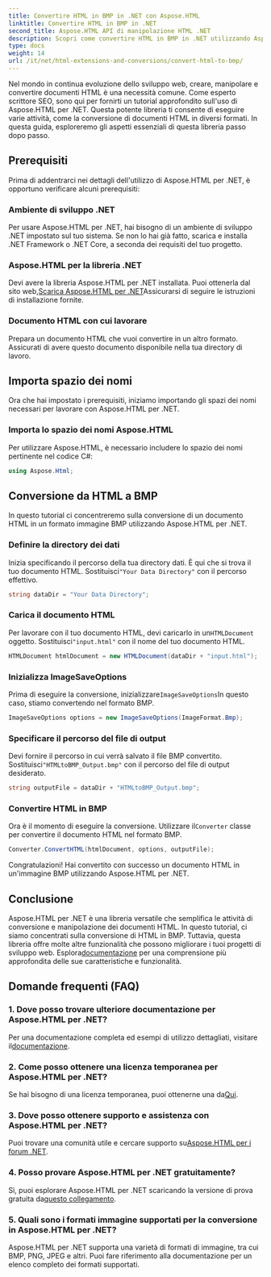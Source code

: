 ```yaml
---
title: Convertire HTML in BMP in .NET con Aspose.HTML
linktitle: Convertire HTML in BMP in .NET
second_title: Aspose.HTML API di manipolazione HTML .NET
description: Scopri come convertire HTML in BMP in .NET utilizzando Aspose.HTML per .NET. Guida completa per sviluppatori web su come sfruttare Aspose.HTML per .NET.
type: docs
weight: 14
url: /it/net/html-extensions-and-conversions/convert-html-to-bmp/
---
```

Nel mondo in continua evoluzione dello sviluppo web, creare, manipolare e convertire documenti HTML è una necessità comune. Come esperto scrittore SEO, sono qui per fornirti un tutorial approfondito sull'uso di Aspose.HTML per .NET. Questa potente libreria ti consente di eseguire varie attività, come la conversione di documenti HTML in diversi formati. In questa guida, esploreremo gli aspetti essenziali di questa libreria passo dopo passo.

## Prerequisiti

Prima di addentrarci nei dettagli dell'utilizzo di Aspose.HTML per .NET, è opportuno verificare alcuni prerequisiti:

### Ambiente di sviluppo .NET

Per usare Aspose.HTML per .NET, hai bisogno di un ambiente di sviluppo .NET impostato sul tuo sistema. Se non lo hai già fatto, scarica e installa .NET Framework o .NET Core, a seconda dei requisiti del tuo progetto.

### Aspose.HTML per la libreria .NET

 Devi avere la libreria Aspose.HTML per .NET installata. Puoi ottenerla dal sito web,[Scarica Aspose.HTML per .NET](https://releases.aspose.com/html/net/)Assicurarsi di seguire le istruzioni di installazione fornite.

### Documento HTML con cui lavorare

Prepara un documento HTML che vuoi convertire in un altro formato. Assicurati di avere questo documento disponibile nella tua directory di lavoro.

## Importa spazio dei nomi

Ora che hai impostato i prerequisiti, iniziamo importando gli spazi dei nomi necessari per lavorare con Aspose.HTML per .NET.

### Importa lo spazio dei nomi Aspose.HTML

Per utilizzare Aspose.HTML, è necessario includere lo spazio dei nomi pertinente nel codice C#:

```csharp
using Aspose.Html;
```

## Conversione da HTML a BMP

In questo tutorial ci concentreremo sulla conversione di un documento HTML in un formato immagine BMP utilizzando Aspose.HTML per .NET.

### Definire la directory dei dati

 Inizia specificando il percorso della tua directory dati. È qui che si trova il tuo documento HTML. Sostituisci`"Your Data Directory"` con il percorso effettivo.

```csharp
string dataDir = "Your Data Directory";
```

### Carica il documento HTML

 Per lavorare con il tuo documento HTML, devi caricarlo in un`HTMLDocument` oggetto. Sostituisci`"input.html"` con il nome del tuo documento HTML.

```csharp
HTMLDocument htmlDocument = new HTMLDocument(dataDir + "input.html");
```

### Inizializza ImageSaveOptions

 Prima di eseguire la conversione, inizializzare`ImageSaveOptions`In questo caso, stiamo convertendo nel formato BMP.

```csharp
ImageSaveOptions options = new ImageSaveOptions(ImageFormat.Bmp);
```

### Specificare il percorso del file di output

 Devi fornire il percorso in cui verrà salvato il file BMP convertito. Sostituisci`"HTMLtoBMP_Output.bmp"` con il percorso del file di output desiderato.

```csharp
string outputFile = dataDir + "HTMLtoBMP_Output.bmp";
```

### Convertire HTML in BMP

 Ora è il momento di eseguire la conversione. Utilizzare il`Converter` classe per convertire il documento HTML nel formato BMP.

```csharp
Converter.ConvertHTML(htmlDocument, options, outputFile);
```

Congratulazioni! Hai convertito con successo un documento HTML in un'immagine BMP utilizzando Aspose.HTML per .NET.

## Conclusione

Aspose.HTML per .NET è una libreria versatile che semplifica le attività di conversione e manipolazione dei documenti HTML. In questo tutorial, ci siamo concentrati sulla conversione di HTML in BMP. Tuttavia, questa libreria offre molte altre funzionalità che possono migliorare i tuoi progetti di sviluppo web. Esplora[documentazione](https://reference.aspose.com/html/net/) per una comprensione più approfondita delle sue caratteristiche e funzionalità.

## Domande frequenti (FAQ)

### 1. Dove posso trovare ulteriore documentazione per Aspose.HTML per .NET?

 Per una documentazione completa ed esempi di utilizzo dettagliati, visitare il[documentazione](https://reference.aspose.com/html/net/).

### 2. Come posso ottenere una licenza temporanea per Aspose.HTML per .NET?

Se hai bisogno di una licenza temporanea, puoi ottenerne una da[Qui](https://purchase.aspose.com/temporary-license/).

### 3. Dove posso ottenere supporto e assistenza con Aspose.HTML per .NET?

 Puoi trovare una comunità utile e cercare supporto su[Aspose.HTML per i forum .NET](https://forum.aspose.com/).

### 4. Posso provare Aspose.HTML per .NET gratuitamente?

 Sì, puoi esplorare Aspose.HTML per .NET scaricando la versione di prova gratuita da[questo collegamento](https://releases.aspose.com/).

### 5. Quali sono i formati immagine supportati per la conversione in Aspose.HTML per .NET?

Aspose.HTML per .NET supporta una varietà di formati di immagine, tra cui BMP, PNG, JPEG e altri. Puoi fare riferimento alla documentazione per un elenco completo dei formati supportati.
